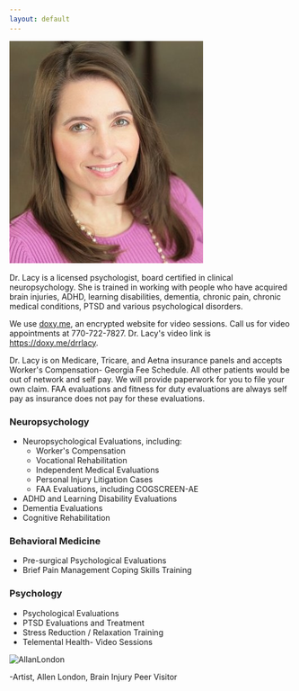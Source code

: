 ```yaml
---
layout: default
---
```


<div class="about-dr-lacy">
  <img src="images/rachel-lacy.jpg">
  <p>Dr. Lacy is a licensed psychologist, board certified in clinical neuropsychology. She is trained in working with people who have acquired brain injuries, ADHD, learning disabilities, dementia, chronic pain, chronic medical conditions, PTSD and various psychological disorders.</p>

  <p>We use <a href="https://doxy.me">doxy.me</a>, an encrypted website for video sessions. Call us for video appointments at 770-722-7827. Dr. Lacy's video link is <a href="https://doxy.me/drrlacy">https://doxy.me/drrlacy</a>.
  <div class="clear"></div>
</div>
<p>Dr. Lacy is on Medicare, Tricare, and Aetna insurance panels and accepts Worker's Compensation- Georgia Fee Schedule. All other patients would be out of network and self pay. We will provide paperwork for you to file your own claim. FAA evaluations and fitness for duty evaluations are always self pay as insurance does not pay for these evaluations.</p>

### Neuropsychology
* Neuropsychological Evaluations, including:
  * Worker's Compensation
  * Vocational Rehabilitation
  * Independent Medical Evaluations
  * Personal Injury Litigation Cases
  * FAA Evaluations, including COGSCREEN-AE
* ADHD and Learning Disability Evaluations
* Dementia Evaluations
* Cognitive Rehabilitation

### Behavioral Medicine
* Pre-surgical Psychological Evaluations
* Brief Pain Management Coping Skills Training

### Psychology
* Psychological Evaluations
* PTSD Evaluations and Treatment
* Stress Reduction / Relaxation Training
* Telemental Health- Video Sessions

![AllanLondon](../images/AllanLondon.jpg)

-Artist, Allen London, Brain Injury Peer Visitor
